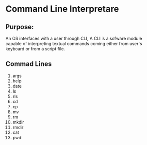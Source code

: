 # Command Line Interpretare
## Purpose: 
An OS interfaces with a user through CLI, A CLI is a sofware module capable of interpreting textual commands coming either from user's keyboard or from a script file.

## Commad Lines
1. args
2. help
3. date
4. ls
5. rls
6. cd
7. cp
8. mv
9. rm
10. mkdir
11. rmdir
12. cat
13. pwd

